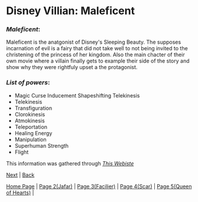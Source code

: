 # **Disney Villian: Maleficent**

### *Maleficent*: 
Maleficent is the anatgonist of Disney's Sleeping Beauty. The supposes incarnation of evil is a fairy that did not take well to not being invited to the christening of the princess of her kingdom. Also the main chacter of their own movie where a villain finally gets to example their side of the story and show why they were rightfuly upset a the protagonist. 

### *List of powers*:
+ Magic Curse Inducement Shapeshifting Telekinesis  
+ Telekinesis 
+ Transfiguration 
+ Clorokinesis
+ Atmokinesis 
+ Teleportation 
+ Healing Energy
+ Manipulation 
+ Superhuman Strength 
+ Flight

This information was gathered through [*This Webiste*](https://disney.fandom.com/wiki/Maleficent)

[Next](markdown_page_2.md) | [Back](README.md)

[Home Page](README.md) |
[Page 2(Jafar)](markdown_page_2.md) | 
[Page 3(Facilier)](markdown_page_3.md) | 
[Page 4(Scar)](markdown_page_4.md) | 
[Page 5(Queen of Hearts)](markdown_page_5.md) |
